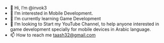 - 👋 Hi, I’m @invok3
- 👀 I’m interested in Mobile Development.
- 🌱 I’m currently learning Game Development 
- 💞️ I’m looking to Start my YouTube Channel, to help anyone interested in game development specially for mobile devices in Arabic language.
- 📫 How to reach me taash32@gmail.com

<!---
invok3/invok3 is a ✨ special ✨ repository because its `README.md` (this file) appears on your GitHub profile.
You can click the Preview link to take a look at your changes.
--->
